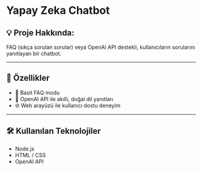 # Yapay Zeka Chatbot

## 💡 Proje Hakkında:  
FAQ (sıkça sorulan sorular) veya OpenAI API destekli, kullanıcıların sorularını yanıtlayan bir chatbot.

---

## 🚀 Özellikler

- 💬 Basit FAQ modu
- 🧠 OpenAI API ile akıllı, doğal dil yanıtları
- 🌐 Web arayüzü ile kullanıcı dostu deneyim

---

## 🛠️ Kullanılan Teknolojiler

- Node.js  
- HTML / CSS  
- OpenAI API
